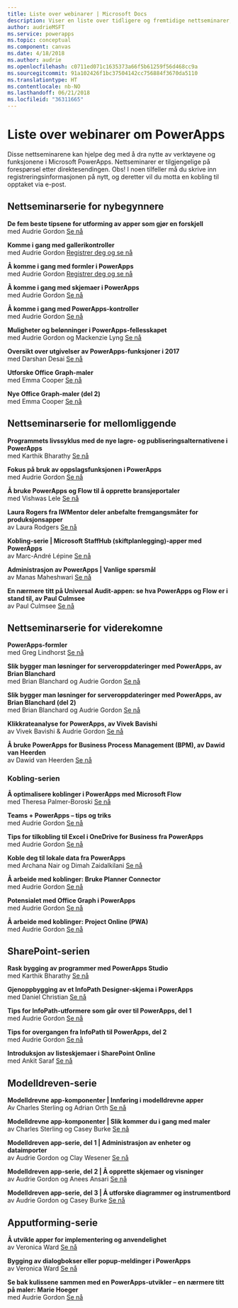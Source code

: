 ```yaml
---
title: Liste over webinarer | Microsoft Docs
description: Viser en liste over tidligere og fremtidige nettseminarer, inkludert klokkeslett/dato og hvilke emner som tas opp.
author: audrieMSFT
ms.service: powerapps
ms.topic: conceptual
ms.component: canvas
ms.date: 4/18/2018
ms.author: audrie
ms.openlocfilehash: c0711ed071c1635373a66f5b61259f56d468cc9a
ms.sourcegitcommit: 91a102426f1bc37504142cc756884f3670da5110
ms.translationtype: HT
ms.contentlocale: nb-NO
ms.lasthandoff: 06/21/2018
ms.locfileid: "36311665"
---
```

# <a name="powerapps-webinar-listing"></a>Liste over webinarer om PowerApps #
Disse nettseminarene kan hjelpe deg med å dra nytte av verktøyene og funksjonene i Microsoft PowerApps. Nettseminarer er tilgjengelige på forespørsel etter direktesendingen. Obs! I noen tilfeller må du skrive inn registreringsinformasjonen på nytt, og deretter vil du motta en kobling til opptaket via e-post. 

## <a name="beginner-webinar-series"></a>Nettseminarserie for nybegynnere ##
**De fem beste tipsene for utforming av apper som gjør en forskjell**
<br>med Audrie Gordon [Se nå](https://powerusers.microsoft.com/t5/Live-Events-and-Webinars/Top-5-tips-for-designing-and-building-PowerApps-that-mean/m-p/116843)

**Komme i gang med gallerikontroller**
<br>med Audrie Gordon [Registrer deg og se nå](https://info.microsoft.com/US-EAD-WBNR-FY17-02Feb-28-GettingStartedwithPowerAppsGalleries300759_01Registration-ForminBody.html)

**Å komme i gang med formler i PowerApps**
<br>med Audrie Gordon [Registrer deg og se nå](https://info.microsoft.com/US-EAD-WBNR-FY17-03Mar-14-GettingStartedwithPowerAppsFormulas300770_01Registration-ForminBody.html)

**Å komme i gang med skjemaer i PowerApps**
<br>med Audrie Gordon [Se nå](https://powerusers.microsoft.com/t5/Live-Events-and-Webinars/Getting-Started-with-PowerApp-Forms/m-p/116842)

**Å komme i gang med PowerApps-kontroller**
<br>med Audrie Gordon [Se nå](https://powerusers.microsoft.com/t5/Live-Events-and-Webinars/Introduction-to-PowerApps-Controls/m-p/116844)

**Muligheter og belønninger i PowerApps-fellesskapet**
<br> med Audrie Gordon og Mackenzie Lyng [Se nå](https://powerusers.microsoft.com/t5/Live-Events-and-Webinars/PowerApps-Community-Opportunities-and-Rewards/m-p/116856)

**Oversikt over utgivelser av PowerApps-funksjoner i 2017**
<br>med Darshan Desai [Se nå](https://powerusers.microsoft.com/t5/Live-Events-and-Webinars/Overview-of-PowerApps-Feature-Releases-for-2017/m-p/116858)

**Utforske Office Graph-maler**
<br>med Emma Cooper [Se nå](https://powerusers.microsoft.com/t5/Live-Events-and-Webinars/Getting-Started-New-Office-Graph-Templates-Part-1-by-Emma-Cooper/m-p/81860)

**Nye Office Graph-maler (del 2)**
<br>med Emma Cooper [Se nå](https://powerusers.microsoft.com/t5/Live-Events-and-Webinars/Getting-Started-New-Office-Graph-Templates-Part-2-by-Emma-Cooper/m-p/116840)

## <a name="intermediate-webinar-series"></a>Nettseminarserie for mellomliggende ##
**Programmets livssyklus med de nye lagre- og publiseringsalternativene i PowerApps**
<br>med Karthik Bharathy [Se nå](https://powerusers.microsoft.com/t5/Live-Events-and-Webinars/Application-LIfecycle-with-the-new-Save-and-publish-options-in/m-p/116860)

**Fokus på bruk av oppslagsfunksjonen i PowerApps**
<br>med Audrie Gordon [Se nå](https://powerusers.microsoft.com/t5/Live-Events-and-Webinars/PowerApps-Focus-on-Using-the-Lookup-Function/m-p/116866)

**Å bruke PowerApps og Flow til å opprette bransjeportaler**
<br>med Vishwas Lele [Se nå](https://powerusers.microsoft.com/t5/Live-Events-and-Webinars/Using-PowerApps-and-Flow-to-create-Line-of-Business-portals-by/m-p/116869)

**Laura Rogers fra IWMentor deler anbefalte fremgangsmåter for produksjonsapper**
<br>av Laura Rodgers [Se nå](https://powerusers.microsoft.com/t5/Live-Events-and-Webinars/Laura-Rogers-from-IWMentor-Shares-Best-Practices-for-Production/m-p/116871)

**Kobling-serie | Microsoft StaffHub (skiftplanlegging)-apper med PowerApps**
<br>av Marc-André Lépine [Se nå](https://powerusers.microsoft.com/t5/Live-Events-and-Webinars/Connector-Series-Shift-Scheduling-Apps-with-PowerApps-StaffHub/m-p/122036)

**Administrasjon av PowerApps | Vanlige spørsmål**
<br>av Manas Maheshwari [Se nå](https://powerusers.microsoft.com/t5/Live-Events-and-Webinars/PowerApps-Administration-FAQ/m-p/127369#M44)

**En nærmere titt på Universal Audit-appen: se hva PowerApps og Flow er i stand til, av Paul Culmsee**
<br>av Paul Culmsee [Se nå](https://powerusers.microsoft.com/t5/Live-Events-and-Webinars/Inside-the-Universal-Audit-App-See-what-PowerApps-and-Flow-are/m-p/127370#M45)

## <a name="advanced-webinar-series"></a>Nettseminarserie for viderekomne ##
**PowerApps-formler**
<br>med Greg Lindhorst [Se nå](https://powerusers.microsoft.com/t5/Live-Events-and-Webinars/Deep-dive-on-formulas-by-Greg-Lindhorst/m-p/116899)

**Slik bygger man løsninger for serveroppdateringer med PowerApps, av Brian Blanchard**
<br>med Brian Blanchard og Audrie Gordon [Se nå](https://powerusers.microsoft.com/t5/Live-Events-and-Webinars/Building-Server-Patching-Solutions-with-PowerApps-by-Brian/m-p/116901)

**Slik bygger man løsninger for serveroppdateringer med PowerApps, av Brian Blanchard (del 2)**
<br>med Brian Blanchard og Audrie Gordon [Se nå](https://powerusers.microsoft.com/t5/Live-Events-and-Webinars/Building-Server-Patching-Solutions-with-PowerApps-by-Brian/m-p/116902)

**Klikkrateanalyse for PowerApps, av Vivek Bavishi**
<br>av Vivek Bavishi & Audrie Gordon [Se nå](https://powerusers.microsoft.com/t5/Live-Events-and-Webinars/Click-Through-PowerApps-Analytics-by-Vivek-Bavishi/m-p/116906)

 **Å bruke PowerApps for Business Process Management (BPM), av Dawid van Heerden**
<br>av Dawid van Heerden [Se nå](https://powerusers.microsoft.com/t5/Live-Events-and-Webinars/Using-PowerApps-and-Flow-for-Business-Process-Management/m-p/116907)

### <a name="connector-series"></a>Kobling-serien ###
**Å optimalisere koblinger i PowerApps med Microsoft Flow**
<br>med Theresa Palmer-Boroski [Se nå](https://powerusers.microsoft.com/t5/Live-Events-and-Webinars/Optimizing-Connectors-in-PowerApps-and-Microsoft-Flow-by-Theresa/m-p/116874)

**Teams + PowerApps – tips og triks**
<br>med Audrie Gordon [Se nå](https://powerusers.microsoft.com/t5/Live-Events-and-Webinars/Teams-PowerApps-Tips-and-Tricks/m-p/116846)

**Tips for tilkobling til Excel i OneDrive for Business fra PowerApps**
<br>med Audrie Gordon [Se nå](https://powerusers.microsoft.com/t5/Live-Events-and-Webinars/Pro-tips-for-connecting-to-Excel-from-PowerApps-by-Audrie-Gordon/m-p/116881)

**Koble deg til lokale data fra PowerApps**
<br>med Archana Nair og Dimah Zaidalkilani [Se nå](https://powerusers.microsoft.com/t5/Live-Events-and-Webinars/Connecting-to-On-Premises-Data-from-PowerApps/m-p/116885)

**Å arbeide med koblinger: Bruke Planner Connector**
<br> med Audrie Gordon [Se nå](https://powerusers.microsoft.com/t5/Live-Events-and-Webinars/Using-the-Planner-Connector/m-p/116886)

**Potensialet med Office Graph i PowerApps**
<br>med Audrie Gordon [Se nå](https://powerusers.microsoft.com/t5/Live-Events-and-Webinars/The-Power-of-Office-Graph-with-PowerApps/m-p/116888)

**Å arbeide med koblinger: Project Online (PWA)**
<br>med Audrie Gordon [Se nå](https://powerusers.microsoft.com/t5/Live-Events-and-Webinars/Connecting-to-Project-Online-PWA/m-p/116889)

## <a name="sharepoint-series"></a>SharePoint-serien ##
**Rask bygging av programmer med PowerApps Studio**
<br>med Karthik Bharathy [Se nå](https://powerusers.microsoft.com/t5/Live-Events-and-Webinars/Rapidly-build-applications-with-PowerApps-Studio/m-p/116849)

**Gjenoppbygging av et InfoPath Designer-skjema i PowerApps**
<br>med Daniel Christian [Se nå](https://powerusers.microsoft.com/t5/Live-Events-and-Webinars/Rebuilding-an-InfoPath-Designer-Form/m-p/116909)

**Tips for InfoPath-utformere som går over til PowerApps, del 1**
<br>med Audrie Gordon [Se nå](https://powerusers.microsoft.com/t5/Live-Events-and-Webinars/Tips-for-InfoPath-Designers-Transitioning-to-PowerApps-Part-1/m-p/116910)

**Tips for overgangen fra InfoPath til PowerApps, del 2**
<br>med Audrie Gordon [Se nå](https://powerusers.microsoft.com/t5/Live-Events-and-Webinars/Tips-for-InfoPath-Designers-Transitioning-to-PowerApps-Part-2/m-p/116912)

**Introduksjon av listeskjemaer i SharePoint Online**
<br>med Ankit Saraf [Se nå](https://powerusers.microsoft.com/t5/Live-Events-and-Webinars/Introducing-List-Forms-in-SharePoint-Online/m-p/116916)

## <a name="model-driven-series"></a>Modelldreven-serie ##
**Modelldrevne app-komponenter | Innføring i modelldrevne apper**
<br>Av Charles Sterling og Adrian Orth [Se nå](https://powerusers.microsoft.com/t5/Live-Events-and-Webinars/Model-Driven-App-Series-Introduction-to-Model-Driven-Apps/m-p/116820)

**Modelldrevne app-komponenter | Slik kommer du i gang med maler**
<br>av Charles Sterling og Casey Burke [Se nå](https://powerusers.microsoft.com/t5/Live-Events-and-Webinars/Understanding-Model-Driven-App-Templates/m-p/116833)

**Modelldreven app-serie, del 1 | Administrasjon av enheter og dataimporter**
<br>av Audrie Gordon og Clay Wesener [Se nå](https://powerusers.microsoft.com/t5/Live-Events-and-Webinars/Model-Driven-App-Components-Part-1-Managing-Entities-and-Data/m-p/116837)

**Modelldreven app-serie, del 2 | Å opprette skjemaer og visninger**
<br>av Audrie Gordon og Anees Ansari [Se nå](https://powerusers.microsoft.com/t5/Live-Events-and-Webinars/Model-Driven-App-Components-Part-2-Creating-Forms-and-Views-with/m-p/116838)

**Modelldreven app-serie, del 3 | Å utforske diagrammer og instrumentbord**
<br>av Audrie Gordon og Casey Burke [Se nå](https://powerusers.microsoft.com/t5/Live-Events-and-Webinars/Model-Driven-App-Components-Part-3-Exploring-Charts-and/m-p/119732)

## <a name="app-designer-series"></a>Apputforming-serie ##
**Å utvikle apper for implementering og anvendelighet**
<br>av Veronica Ward [Se nå](https://powerusers.microsoft.com/t5/Live-Events-and-Webinars/Building-Apps-for-Adoption-and-Usability-with-Veronica-Ward/m-p/117625#M38)

**Bygging av dialogbokser eller popup-meldinger i PowerApps**
<br>av Veronica Ward [Se nå](https://powerusers.microsoft.com/t5/Live-Events-and-Webinars/Building-Dialogs-in-PowerApps-by-Veronica-Ward/m-p/117627#M39)

**Se bak kulissene sammen med en PowerApps-utvikler – en nærmere titt på maler: Marie Hoeger**
<br>med Audrie Gordon [Se nå](https://powerusers.microsoft.com/t5/Live-Events-and-Webinars/Developer-Intro-and-Discussing-Templates/m-p/116848)
